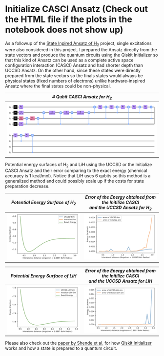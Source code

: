# Initialize CASCI Ansatz (Check out the HTML file if the plots in the notebook does not show up)

As a followup of the [State Inpired Ansatz of H<sub>2](https://github.com/randyshee/Quantum-Chemistry/tree/main/State%20Inspired%20H2) project, 
single excitations were also considered in this project. I prepared the Ansatz directly from the state vectors and produce the quantum 
circuits using the Qiskit Initializer so that this kind of Ansatz can be used as a complete active space configuration interaction (CASCI) 
Ansatz and had shorter depth than UCCSD Ansatz. On the other hand, since these states were directly prepared from the state vectors so the 
finals states would always be physical states (fixed numbers of electrons) unlike hardware-inspired Ansatz where the final states could be non-physical.

| *4 Qubit CASCI Ansatz for H<sub>2* |
|-------------------------|
| <img src="https://github.com/randyshee/Quantum-Chemistry/blob/main/Initialize%20CASCI%20Ansatz/Image/4%20Qubit%20Initialize%20Ansatz.png" width="1000">|

Potential energy surfaces of H<sub>2</sub> and LiH using the UCCSD or the Initialize CASCI Ansatz and their error comparing to the exact energy 
(chemical accuracy is 1 kcal/mol). Notice that LiH uses 6 qubits so this method is a generalized method and could possibly scale up if the costs for state preparation decrease.

| *Potential Energy Surface of H<sub>2* | *Error of the Energy obtained from the Initilize CASCI <br /> and the UCCSD Ansatz for H<sub>2* |
|------------|-------------|
| <img src="https://github.com/randyshee/Quantum-Chemistry/blob/main/Initialize%20CASCI%20Ansatz/Image/H2%20PES.png" width="500"> | <img src="https://github.com/randyshee/Quantum-Chemistry/blob/main/Initialize%20CASCI%20Ansatz/Image/H2%20Error.png" width="500"> |

| *Potential Energy Surface of LiH* | *Error of the Energy obtained from the Initilize CASCI <br /> and the UCCSD Ansatz for LiH* |
|------------|-------------|
| <img src="https://github.com/randyshee/Quantum-Chemistry/blob/main/Initialize%20CASCI%20Ansatz/Image/LiH%20PES.png" width="500"> | <img src="https://github.com/randyshee/Quantum-Chemistry/blob/main/Initialize%20CASCI%20Ansatz/Image/LiH%20Error.png" width="500"> |

Please also check out the [paper by Shende et al.](https://arxiv.org/abs/quant-ph/0406176) for how [Qiskit Initializer](https://qiskit.org/documentation/tutorials/circuits/3_summary_of_quantum_operations.html) 
works and how a state is prepared to a quantum circuit.

